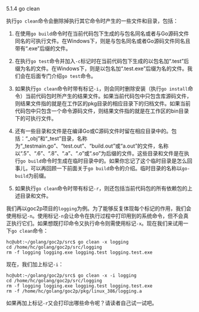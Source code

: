 5.1.4 go clean


执行```go clean```命令会删除掉执行其它命令时产生的一些文件和目录，包括：

1. 在使用```go build```命令时在当前代码包下生成的与包名同名或者与Go源码文件同名的可执行文件。在Windows下，则是与包名同名或者Go源码文件同名且带有“.exe”后缀的文件。

2. 在执行```go test```命令并加入```-c```标记时在当前代码包下生成的以包名加“.test”后缀为名的文件。在Windows下，则是以包名加“.test.exe”后缀为名的文件。我们会在后面专门介绍```go test```命令。

3. 如果执行```go clean```命令时带有标记```-i```，则会同时删除安装（执行```go install```命令）当前代码包时所产生的结果文件。如果当前代码包中只包含库源码文件，则结果文件指的就是在工作区的pkg目录的相应目录下的归档文件。如果当前代码包中只包含一个命令源码文件，则结果文件指的就是在工作区的bin目录下的可执行文件。

4. 还有一些目录和文件是在编译Go或C源码文件时留在相应目录中的。包括：“_obj”和“_test”目录，名称为“_testmain.go”、“test.out”、“build.out”或“a.out”的文件，名称以“.5”、“.6”、“.8”、“.a”、“.o”或“.so”为后缀的文件。这些目录和文件是在执行```go build```命令时生成在临时目录中的。如果你忘记了这个临时目录是怎么回事儿，可以再回顾一下前面关于```go build```命令的介绍。临时目录的名称以```go-build```为前缀。

5. 如果执行```go clean```命令时带有标记```-r```，则还包括当前代码包的所有依赖包的上述目录和文件。

我们再以goc2p项目的```logging```为例。为了能够反复体现每个标记的作用，我们会使用标记```-n```。使用标记```-n```会让命令在执行过程中打印用到的系统命令，但不会真正执行它们。如果想既打印命令又执行命令则需使用标记```-x```。现在我们来试用一下```go clean```命令：

	hc@ubt:~/golang/goc2p/src$ go clean -x logging   
	cd /home/hc/golang/goc2p/src/logging
	rm -f logging logging.exe logging.test logging.test.exe
	
现在，我们加上标记```-i```：

	hc@ubt:~/golang/goc2p/src$ go clean -x -i logging   
	cd /home/hc/golang/goc2p/src/logging
	rm -f logging logging.exe logging.test logging.test.exe
	rm -f /home/hc/golang/goc2p/pkg/linux_386/logging.a
	
如果再加上标记```-r```又会打印出哪些命令呢？请读者自己试一试吧。
 